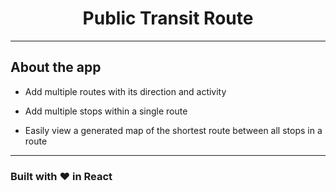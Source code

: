 <div align="center">

# Public Transit Route

 </div>

---

## About the app

* Add multiple routes with its direction and activity
- Add multiple stops within a single route
* Easily view a generated map of the shortest route between all stops in a route

---

### Built with ❤ in React



